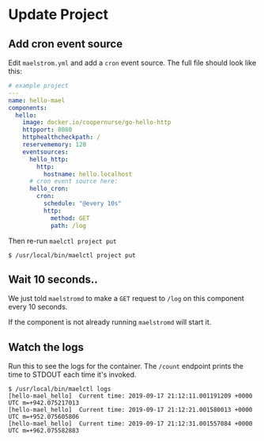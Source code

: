 
# Update Project

## Add cron event source

Edit `maelstrom.yml` and add a `cron` event source. The full file should look like this:

```yaml
# example project
---
name: hello-mael
components:
  hello:
    image: docker.io/coopernurse/go-hello-http
    httpport: 8080
    httphealthcheckpath: /
    reservememory: 128
    eventsources:
      hello_http:
        http:
          hostname: hello.localhost
      # cron event source here:
      hello_cron:
        cron:
          schedule: "@every 10s"
          http:
            method: GET
            path: /log
```

Then re-run `maelctl project put`

```
$ /usr/local/bin/maelctl project put
```

## Wait 10 seconds..

We just told `maelstromd` to make a `GET` request to `/log` on this component every 10 seconds.

If the component is not already running `maelstromd` will start it.

## Watch the logs

Run this to see the logs for the container. The `/count` endpoint prints the time to STDOUT each time it's invoked.

```
$ /usr/local/bin/maelctl logs
[hello-mael_hello]	Current time: 2019-09-17 21:12:11.001191209 +0000 UTC m=+942.075217013
[hello-mael_hello]	Current time: 2019-09-17 21:12:21.001580013 +0000 UTC m=+952.075605806
[hello-mael_hello]	Current time: 2019-09-17 21:12:31.001557084 +0000 UTC m=+962.075582883
``` 
